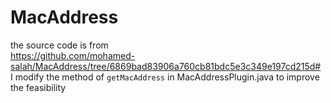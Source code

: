 # MacAddress
the source code is from  
https://github.com/mohamed-salah/MacAddress/tree/6869bad83906a760cb81bdc5e3c349e197cd215d#  
I modify the method of `getMacAddress` in MacAddressPlugin.java to improve the feasibility
